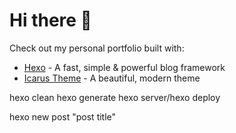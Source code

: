 # Hi there 👋

Check out my personal portfolio built with:
- [Hexo](https://hexo.io/) - A fast, simple & powerful blog framework
- [Icarus Theme](https://github.com/ppoffice/hexo-theme-icarus) - A beautiful, modern theme



hexo clean
hexo generate
hexo server/hexo deploy

hexo new post "post title"



